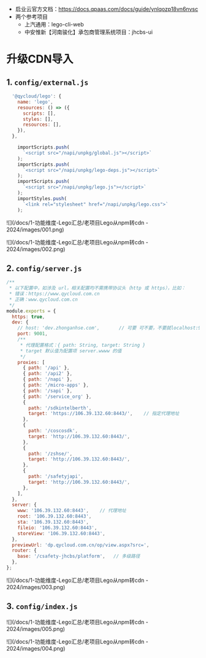 * 启业云官方文档：https://docs.qpaas.com/docs/guide/ynlqozp18vn6nvsc
* 两个参考项目
    * 上汽通用：lego-cli-web
    * 中安惟新【河南骏化】承包商管理系统项目：jhcbs-ui







# 升级CDN导入

## 1. `config/external.js`

```js
  '@qycloud/lego': {
    name: 'lego',
    resources: () => ({
      scripts: [],
      styles: [],
      resources: [],
    }),
  },
```

```js
    importScripts.push(
      `<script src="/napi/unpkg/global.js"></script>`
    );
    importScripts.push(
      `<script src="/napi/unpkg/lego-deps.js"></script>`
    );
    importScripts.push(
      `<script src="/napi/unpkg/lego.js"></script>`
    );
    importStyles.push(
      `<link rel="stylesheet" href="/napi/unpkg/lego.css">`
    );
```





![](/docs/1-功能维度-Lego汇总/老项目Lego从npm转cdn - 2024/images/001.png)

![](/docs/1-功能维度-Lego汇总/老项目Lego从npm转cdn - 2024/images/002.png)



## 2. `config/server.js`

```js
/**
 * 以下配置中，如涉及 url，相关配置均不需携带协议头（http 或 https），比如：
 * 错误：https://www.qycloud.com.cn
 * 正确：www.qycloud.com.cn
 */
module.exports = {
  https: true,
  dev: {
    // host: 'dev.zhonganhse.com',       // 可要 可不要，不要就localhost:9001，要就 dev.zhonganhse.com:9001
    port: 9001,
    /**
     * 代理配置格式：{ path: String, target: String }
     * target 默认值为配置项 server.wwww 的值
     */
    proxies: [
      { path: '/api' },
      { path: '/api2' },
      { path: '/napi' },
      { path: '/micro-apps' },
      { path: '/sapi' },
      { path: '/service_org' },
      {
        path: '/sdkintelberth',
        target: 'https://106.39.132.60:8443/',    // 指定代理地址
      },
      {
        path: '/coscosdk',
        target: 'http://106.39.132.60:8443/',
      },
      {
        path: '/zshse/',
        target: 'http://106.39.132.60:8443/',
      },
      {
        path: '/safetyjapi',
        target: 'http://106.39.132.60:8443/',
      },
    ],
  },
  server: {
    www: '106.39.132.60:8443',    // 代理地址
    root: '106.39.132.60:8443',
    sta: '106.39.132.60:8443',
    fileio: '106.39.132.60:8443',
    storeView: '106.39.132.60:8443',
  },
  previewUrl: 'dp.qycloud.com.cn/op/view.aspx?src=',
  router: {
    base: '/csafety-jhcbs/platform',   // 多级路径
  },
};
```



![](/docs/1-功能维度-Lego汇总/老项目Lego从npm转cdn - 2024/images/003.png)





## 3. `config/index.js`

![](/docs/1-功能维度-Lego汇总/老项目Lego从npm转cdn - 2024/images/005.png)



![](/docs/1-功能维度-Lego汇总/老项目Lego从npm转cdn - 2024/images/004.png)





















